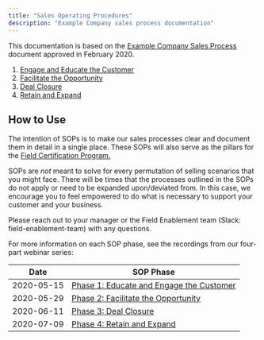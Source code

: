 ```yaml
---
title: "Sales Operating Procedures"
description: "Example Company sales process documentation"
---
```


This documentation is based on the [Example Company Sales Process](https://docs.google.com/spreadsheets/d/1ISe3kb5bIbUKxo8lSYQlU-OddgfRgZgl9D0Y5CJ1iew/edit#gid=901742865) document approved in February 2020.

1. [Engage and Educate the Customer](/handbook/sales/sales-operating-procedures/engage-and-educate-the-customer)
1. [Facilitate the Opportunity](/handbook/sales/sales-operating-procedures/facilitate-the-opportunity)
1. [Deal Closure](/handbook/sales/sales-operating-procedures/deal-closure)
1. [Retain and Expand](/handbook/sales/sales-operating-procedures/retain-and-expand)

## How to Use

The intention of SOPs is to make our sales processes clear and document them in detail in a single place. These SOPs will also serve as the pillars for the [Field Certification Program.](/handbook/sales/training/field-certification/)

SOPs are *not* meant to solve for every permutation of selling scenarios that you might face. There will be times that the processes outlined in the SOPs do not apply or need to be expanded upon/deviated from. In this case, we encourage you to feel empowered to do what is necessary to support your customer and your business.

Please reach out to your manager or the Field Enablement team (Slack: field-enablement-team) with any questions.

For more information on each SOP phase, see the recordings from our four-part webinar series:

| Date | SOP Phase |
| ------ | ------ |
| 2020-05-15 | [Phase 1: Educate and Engage the Customer](https://www.youtube.com/watch?v=FsHzfxMy0jw) |
| 2020-05-29 | [Phase 2: Facilitate the Opportunity](https://www.youtube.com/watch?v=LQOES-oXLvQ) |
| 2020-06-11 | [Phase 3: Deal Closure](https://www.youtube.com/watch?v=Va4Ih5Tj89Q) |
| 2020-07-09 | [Phase 4: Retain and Expand](https://www.youtube.com/watch?v=aiiHttbbVc4) |
